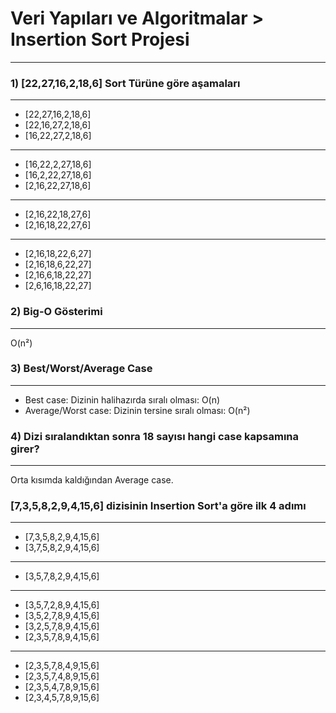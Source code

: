 # Veri Yapıları ve Algoritmalar > Insertion Sort Projesi
---
### 1) [22,27,16,2,18,6] Sort Türüne göre aşamaları
---
* [22,27,16,2,18,6]
* [22,16,27,2,18,6]
* [16,22,27,2,18,6]
---
* [16,22,2,27,18,6]
* [16,2,22,27,18,6]
* [2,16,22,27,18,6]
---
* [2,16,22,18,27,6]
* [2,16,18,22,27,6]
---
* [2,16,18,22,6,27]
* [2,16,18,6,22,27]
* [2,16,6,18,22,27]
* [2,6,16,18,22,27]

### 2) Big-O Gösterimi
---
O(n²)

### 3) Best/Worst/Average Case
---
* Best case: Dizinin halihazırda sıralı olması: O(n)
* Average/Worst case: Dizinin tersine sıralı olması: O(n²)

### 4) Dizi sıralandıktan sonra 18 sayısı hangi case kapsamına girer?
---
Orta kısımda kaldığından Average case.

### [7,3,5,8,2,9,4,15,6] dizisinin Insertion Sort'a göre ilk 4 adımı
---
* [7,3,5,8,2,9,4,15,6]
* [3,7,5,8,2,9,4,15,6]
---
* [3,5,7,8,2,9,4,15,6]
---
* [3,5,7,2,8,9,4,15,6]
* [3,5,2,7,8,9,4,15,6]
* [3,2,5,7,8,9,4,15,6]
* [2,3,5,7,8,9,4,15,6]
---
* [2,3,5,7,8,4,9,15,6]
* [2,3,5,7,4,8,9,15,6]
* [2,3,5,4,7,8,9,15,6]
* [2,3,4,5,7,8,9,15,6]
